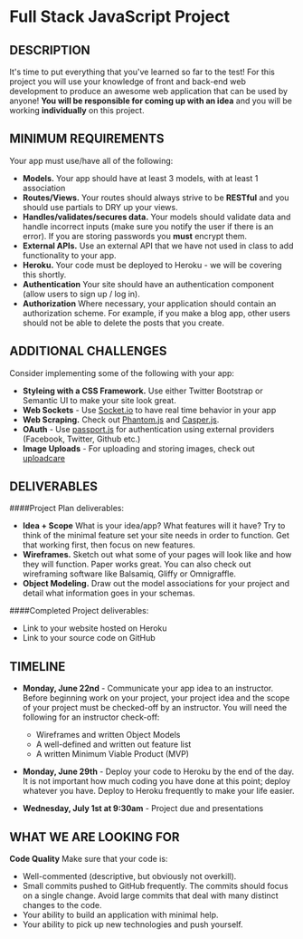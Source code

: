 # Full Stack JavaScript Project

## DESCRIPTION

It's time to put everything that you've learned so far to the test! For this project you will use your knowledge of front and back-end web development to produce an awesome web application that can be used by anyone! **You will be responsible for coming up with an idea** and you will be working **individually** on this project.

## MINIMUM REQUIREMENTS
Your app must use/have all of the following:

* **Models.** Your app should have at least 3 models, with at least 1 association
* **Routes/Views.** Your routes should always strive to be **RESTful** and you should use partials to DRY up your views.
* **Handles/validates/secures data.** Your models should validate data and handle incorrect inputs (make sure you notify the user if there is an error). If you are storing passwords you **must** encrypt them.
* **External APIs.** Use an external API that we have not used in class to add functionality to your app.
* **Heroku.** Your code must be deployed to Heroku - we will be covering this shortly.
* **Authentication** Your site should have an authentication component (allow users to sign up / log in). 
* **Authorization** Where necessary, your application should contain an authorization scheme.  For example, if you make a blog app, other users should not be able to delete the posts that you create.

## ADDITIONAL CHALLENGES
Consider implementing some of the following with your app:

* **Styleing with a CSS Framework.** Use either Twitter Bootstrap or Semantic UI to make your site look great.
* **Web Sockets** - Use [Socket.io](http://socket.io/) to have real time behavior in your app
* **Web Scraping.** Check out [Phantom.js](http://casperjs.org/) and [Casper.js](http://casperjs.org/).
* **OAuth** - Use [passport.js](http://passportjs.org/) for authentication using external providers (Facebook, Twitter, Github etc.)
* **Image Uploads** - For uploading and storing images, check out [uploadcare](https://uploadcare.com/)

## DELIVERABLES

####Project Plan deliverables:

* **Idea + Scope** What is your idea/app? What features will it have? Try to think of the minimal feature set your site needs in order to function. Get that working first, then focus on new features. 
* **Wireframes.** Sketch out what some of your pages will look like and how they will function. Paper works great. You can also check out wireframing software like Balsamiq, Gliffy or Omnigraffle.
* **Object Modeling.** Draw out the model associations for your project and detail what information goes in your schemas.

####Completed Project deliverables:

* Link to your website hosted on Heroku
* Link to your source code on GitHub

## TIMELINE

* __Monday, June 22nd__ - Communicate your app idea to an instructor. Before beginning work on your project, your project idea and the scope of your project must be checked-off by an instructor.  You will need the following for an instructor check-off:
    - Wireframes and written Object Models 
    - A well-defined and written out feature list 
    - A written Minimum Viable Product (MVP) 
    
* __Monday, June 29th__ - Deploy your code to Heroku by the end of the day.  It is not important how much coding you have done at this point; deploy whatever you have.  Deploy to Heroku frequently to make your life easier.
* __Wednesday, July 1st at 9:30am__ - Project due and presentations 

## WHAT WE ARE LOOKING FOR
__Code Quality__ Make sure that your code is:

* Well-commented (descriptive, but obviously not overkill).
* Small commits pushed to GitHub frequently.  The commits should focus on a single change. Avoid large commits that deal with many distinct changes to the code. 
* Your ability to build an application with minimal help.
* Your ability to pick up new technologies and push yourself.
